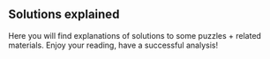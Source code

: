 ## Solutions explained

Here you will find explanations of solutions to some puzzles + related materials. Enjoy your reading, have a successful analysis!